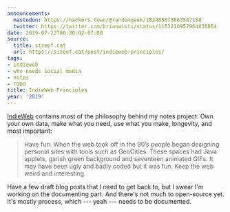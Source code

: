 ```yaml
---
announcements:
  mastodon: https://hackers.town/@randomgeek/102485673663547158
  twitter: https://twitter.com/brianwisti/status/1153210957964836864
date: 2019-07-22T00:30:02-07:00
source:
  title: sizeof.cat
  url: https://sizeof.cat/post/indieweb-principles/
tags:
- indieweb
- who needs social media
- notes
- TODO
title: IndieWeb Principles
year: '2019'
---
```


[IndieWeb][] contains most of the philosophy behind my notes project: Own your
own data, make what you need, use what you make, longevity, and most important:

[IndieWeb]: https://indieweb.org/

> Have fun. When the web took off in the 90’s people began designing personal
> sites with tools such as GeoCities. These spaces had Java applets, garish
> green background and seventeen animated GIFs. It may have been ugly and badly
> coded but it was fun. Keep the web weird and interesting.

Have a few draft blog posts that I need to get back to, but I swear I'm working
on the documenting part. And there's not much to open-source yet. It's mostly
process, which --- yeah --- needs to be documented.
